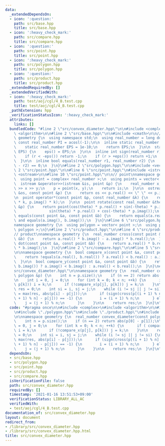 ```yaml
---
data:
  _extendedDependsOn:
  - icon: ':question:'
    path: src/base.hpp
    title: src/base.hpp
  - icon: ':heavy_check_mark:'
    path: src/compare.hpp
    title: src/compare.hpp
  - icon: ':question:'
    path: src/point.hpp
    title: src/point.hpp
  - icon: ':heavy_check_mark:'
    path: src/polygon.hpp
    title: src/polygon.hpp
  - icon: ':question:'
    path: src/product.hpp
    title: src/product.hpp
  _extendedRequiredBy: []
  _extendedVerifiedWith:
  - icon: ':heavy_check_mark:'
    path: test/aoj/cgl/4_B.test.cpp
    title: test/aoj/cgl/4_B.test.cpp
  _pathExtension: hpp
  _verificationStatusIcon: ':heavy_check_mark:'
  attributes:
    links: []
  bundledCode: "#line 2 \"src/convex_diameter.hpp\"\n\n#include <complex>\n#include\
    \ <algorithm>\n\n#line 2 \"src/base.hpp\"\n\n#include <cmath>\n\n// base\nnamespace\
    \ geometry {\n  using namespace std;\n  using real_number = long double;\n\n \
    \ const real_number PI = acosl(-1);\n\n  inline static real_number &eps() {\n\
    \    static real_number EPS = 1e-10;\n    return EPS;\n  }\n\n  static void set_eps(real_number\
    \ EPS) {\n    eps() = EPS;\n  }\n\n  inline int sign(real_number r) {\n    set_eps(1e-10);\n\
    \    if (r < -eps()) return -1;\n    if (r > +eps()) return +1;\n    return 0;\n\
    \  }\n\n  inline bool equals(real_number r1, real_number r2) {\n    return sign(r1\
    \ - r2) == 0;\n  }\n}\n#line 2 \"src/polygon.hpp\"\n\n#include <vector>\n\n#line\
    \ 2 \"src/point.hpp\"\n\n#line 6 \"src/point.hpp\"\n#include <istream>\n#include\
    \ <ostream>\n\n#line 10 \"src/point.hpp\"\n\n// point\nnamespace geometry {\n\
    \  using point = complex< real_number >;\n  using points = vector< point >;\n\n\
    \  istream &operator>>(istream &is, point &p) {\n    real_number x, y;\n    is\
    \ >> x >> y;\n    p = point(x, y);\n    return is;\n  }\n\n  ostream &operator<<(ostream\
    \ &os, const point &p) {\n    return os << p.real() << \" \" << p.imag();\n  }\n\
    \n  point operator*(const point &p, const real_number &k) {\n    return point(p.real()\
    \ * k, p.imag() * k);\n  }\n\n  point rotate(const real_number &theta, const point\
    \ &p) {\n    return point(cos(theta) * p.real() + sin(-theta) * p.imag(),\n  \
    \               sin(theta) * p.real() + cos(-theta) * p.imag());\n  }\n\n  bool\
    \ equals(const point &a, const point &b) {\n    return equals(a.real(), b.real())\
    \ and equals(a.imag(), b.imag());\n  }\n}\n#line 6 \"src/polygon.hpp\"\n\n// polygon\n\
    namespace geometry {\n  using polygon = vector< point >;\n  using polygons = vector<\
    \ polygon >;\n}\n#line 2 \"src/product.hpp\"\n\n#line 4 \"src/product.hpp\"\n\n\
    // product\nnamespace geometry {\n  real_number cross(const point &a, const point\
    \ &b) {\n    return a.real() * b.imag() - a.imag() * b.real();\n  }\n\n  real_number\
    \ dot(const point &a, const point &b) {\n    return a.real() * b.real() + a.imag()\
    \ * b.imag();\n  }\n}\n#line 2 \"src/compare.hpp\"\n\n#line 5 \"src/compare.hpp\"\
    \n\nnamespace geometry {\n  bool compare_x(const point &a, const point &b) {\n\
    \    return !equals(a.real(), b.real()) ? a.real() < b.real() : a.imag() < b.imag();\n\
    \  }\n\n  bool compare_y(const point &a, const point &b) {\n    return !equals(a.imag(),\
    \ b.imag()) ? a.imag() < b.imag() : a.real() < b.real();\n  }\n}\n#line 10 \"\
    src/convex_diameter.hpp\"\n\nnamespace geometry {\n  real_number convex_diameter(const\
    \ polygon &p) {\n    int n = p.size();\n    if (n == 2) return abs(p[0] - p[1]);\n\
    \n    int i = 0, j = 0;\n    for (int k = 0; k < n; ++k) {\n      if ( compare_x(p[i],\
    \ p[k])) i = k;\n      if (!compare_x(p[j], p[k])) j = k;\n    }\n\n    real_number\
    \ res = 0;\n    int si = i, sj = j;\n    while (i != sj || j != si) {\n      res\
    \ = max(res, abs(p[i] - p[j]));\n      if (sign(cross(p[(i + 1) % n] - p[i], p[(j\
    \ + 1) % n] - p[j])) == -1) {\n        i = (i + 1) % n;\n      } else {\n    \
    \    j = (j + 1) % n;\n      }\n    }\n\n    return res;\n  }\n}\n"
  code: "#pragma once\n\n#include <complex>\n#include <algorithm>\n\n#include \"./base.hpp\"\
    \n#include \"./polygon.hpp\"\n#include \"./product.hpp\"\n#include \"./compare.hpp\"\
    \n\nnamespace geometry {\n  real_number convex_diameter(const polygon &p) {\n\
    \    int n = p.size();\n    if (n == 2) return abs(p[0] - p[1]);\n\n    int i\
    \ = 0, j = 0;\n    for (int k = 0; k < n; ++k) {\n      if ( compare_x(p[i], p[k]))\
    \ i = k;\n      if (!compare_x(p[j], p[k])) j = k;\n    }\n\n    real_number res\
    \ = 0;\n    int si = i, sj = j;\n    while (i != sj || j != si) {\n      res =\
    \ max(res, abs(p[i] - p[j]));\n      if (sign(cross(p[(i + 1) % n] - p[i], p[(j\
    \ + 1) % n] - p[j])) == -1) {\n        i = (i + 1) % n;\n      } else {\n    \
    \    j = (j + 1) % n;\n      }\n    }\n\n    return res;\n  }\n}\n"
  dependsOn:
  - src/base.hpp
  - src/polygon.hpp
  - src/point.hpp
  - src/product.hpp
  - src/compare.hpp
  isVerificationFile: false
  path: src/convex_diameter.hpp
  requiredBy: []
  timestamp: '2021-01-16 13:51:53+09:00'
  verificationStatus: LIBRARY_ALL_AC
  verifiedWith:
  - test/aoj/cgl/4_B.test.cpp
documentation_of: src/convex_diameter.hpp
layout: document
redirect_from:
- /library/src/convex_diameter.hpp
- /library/src/convex_diameter.hpp.html
title: src/convex_diameter.hpp
---
```

